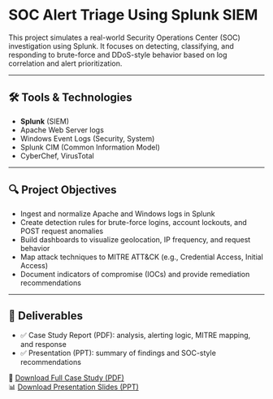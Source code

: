 # SOC Alert Triage Using Splunk SIEM

This project simulates a real-world Security Operations Center (SOC) investigation using Splunk. It focuses on detecting, classifying, and responding to brute-force and DDoS-style behavior based on log correlation and alert prioritization.

---

## 🛠 Tools & Technologies
- **Splunk** (SIEM)
- Apache Web Server logs
- Windows Event Logs (Security, System)
- Splunk CIM (Common Information Model)
- CyberChef, VirusTotal

---

## 🔍 Project Objectives
- Ingest and normalize Apache and Windows logs in Splunk
- Create detection rules for brute-force logins, account lockouts, and POST request anomalies
- Build dashboards to visualize geolocation, IP frequency, and request behavior
- Map attack techniques to MITRE ATT&CK (e.g., Credential Access, Initial Access)
- Document indicators of compromise (IOCs) and provide remediation recommendations

---

## 📄 Deliverables
- ✅ Case Study Report (PDF): analysis, alerting logic, MITRE mapping, and response  
- ✅ Presentation (PPT): summary of findings and SOC-style recommendations

📄 [Download Full Case Study (PDF)](./Splunk_SIEM_Case_Study_Shaza.pdf)  
📊 [Download Presentation Slides (PPT)](./Splunk_Project_Presentation.pptx)
